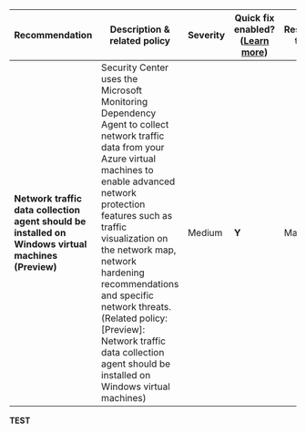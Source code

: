 |Recommendation|Description & related policy|Severity|Quick fix enabled?([Learn more](https://docs.microsoft.com/azure/security-center/security-center-remediate-recommendations#recommendations-with-quick-fix-remediation))|Resource type|
|----|----|----|----|----|
|**Network traffic data collection agent should be installed on Windows virtual machines (Preview)**|Security Center uses the Microsoft Monitoring Dependency Agent to collect network traffic data from your Azure virtual machines to enable advanced network protection features such as traffic visualization on the network map, network hardening recommendations and specific network threats.<br>(Related policy: [Preview]: Network traffic data collection agent should be installed on Windows virtual machines)|Medium|**Y**|Machine|
**TEST**

